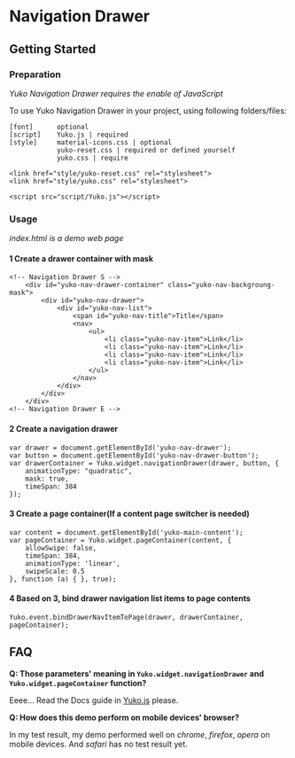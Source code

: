 # Navigation Drawer

## Getting Started

### Preparation
*Yuko Navigation Drawer requires the enable of JavaScript*

To use Yuko Navigation Drawer in your project, using following folders/files:

```
[font]      optional
[script]    Yuko.js | required
[style]     material-icons.css | optional
            yuko-reset.css | required or defined yourself
            yuko.css | require
```
```
<link href="style/yuko-reset.css" rel="stylesheet">
<link href="style/yuko.css" rel="stylesheet">

<script src="script/Yuko.js"></script>
```

### Usage
*index.html is a demo web page*

#### 1 Create a drawer container with mask

```
<!-- Navigation Drawer S -->
    <div id="yuko-nav-drawer-container" class="yuko-nav-backgroung-mask">
        <div id="yuko-nav-drawer">
            <div id="yuko-nav-list">
                <span id="yuko-nav-title">Title</span>
                <nav>
                    <ul>
                        <li class="yuko-nav-item">Link</li>
                        <li class="yuko-nav-item">Link</li>
                        <li class="yuko-nav-item">Link</li>
                        <li class="yuko-nav-item">Link</li>
                    </ul>
                </nav>
            </div>
        </div>
    </div>
<!-- Navigation Drawer E -->
```

#### 2 Create a navigation drawer
```
var drawer = document.getElementById('yuko-nav-drawer');
var button = document.getElementById('yuko-nav-drawer-button');
var drawerContainer = Yuko.widget.navigationDrawer(drawer, button, {
    animationType: "quadratic",
    mask: true,
    timeSpan: 384
});
```

#### 3 Create a page container(If a content page switcher is needed)
```
var content = document.getElementById('yuko-main-content');
var pageContainer = Yuko.widget.pageContainer(content, {
    allowSwipe: false,
    timeSpan: 384,
    animationType: 'linear',
    swipeScale: 0.5
}, function (a) { }, true);
```

#### 4 Based on 3, bind drawer navigation list items to page contents
```
Yuko.event.bindDrawerNavItemToPage(drawer, drawerContainer, pageContainer);
```

## FAQ
**Q: Those parameters' meaning in `Yuko.widget.navigationDrawer` and `Yuko.widget.pageContainer` function?**

Eeee... Read the Docs guide in [Yuko.js](https://github.com/RyougiChan/JSTool/blob/master/Navigation_Drawer_v2.0/script/Yuko.js) please.

**Q: How does this demo perform on mobile devices' browser?**

In my test result, my demo performed well on *chrome*, *firefox*, *opera* on mobile devices. And *safari* has no test result yet.